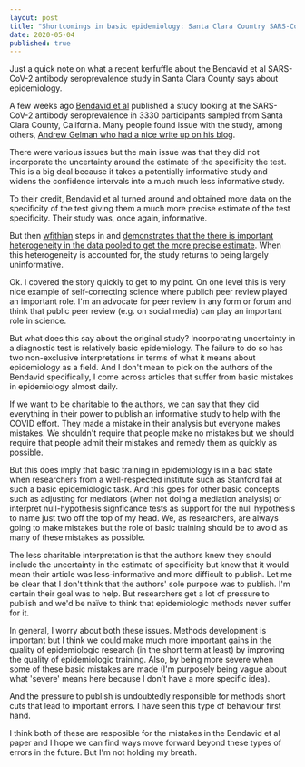 ```yaml
---
layout: post
title: "Shortcomings in basic epidemiology: Santa Clara Country SARS-Cov-2 antibody seroprevalence study"
date: 2020-05-04
published: true
---
```


Just a quick note on what a recent kerfuffle about the Bendavid et al SARS-CoV-2 antibody seroprevalence study in Santa Clara County says about epidemiology. 

A few weeks ago [Bendavid et al](https://www.medrxiv.org/content/10.1101/2020.04.14.20062463v2) published a study looking at the SARS-CoV-2 antibody seroprevalence in 3330 participants sampled from Santa Clara County, California. Many people found issue with the study, among others, [Andrew Gelman who had a nice write up on his blog](https://statmodeling.stat.columbia.edu/2020/04/19/fatal-flaws-in-stanford-study-of-coronavirus-prevalence/).

There were various issues but the main issue was that they did not incorporate the uncertainty around the estimate of the specificity the test. This is a big deal because it takes a potentially informative study and widens the confidence intervals into a much much less informative study.

To their credit, Bendavid et al turned around and obtained more data on the specificity of the test giving them a much more precise estimate of the test specificity. Their study was, once again, informative.

But then [wfithian](https://twitter.com/wfithian) steps in and [demonstrates that the there is important heterogeneity in the data pooled to get the more precise estimate](https://twitter.com/wfithian/status/1256308404194144256). When this heterogeneity is accounted for, the study returns to being largely uninformative. 

Ok. I covered the story quickly to get to my point. On one level this is very nice example of self-correcting science where publich peer review played an important role. I'm an advocate for peer review in any form or forum and think that public peer review (e.g. on social media) can play an important role in science.

But what does this say about the original study? Incorporating uncertainty in a diagnostic test is relatively basic epidemiology. The failure to do so has two non-exclusive interpretations in terms of what it means about epidemiology as a field. And I don't mean to pick on the authors of the Bendavid specifically, I come across articles that suffer from basic mistakes in epidemiology almost daily.

If we want to be charitable to the authors, we can say that they did everything in their power to publish an informative study to help with the COVID effort. They made a mistake in their analysis but everyone makes mistakes. We shouldn't require that people make no mistakes but we should require that people admit their mistakes and remedy them as quickly as possible. 

But this does imply that basic training in epidemiology is in a bad state when researchers from a well-respected institute such as Stanford fail at such a basic epidemiologic task. And this goes for other basic concepts such as adjusting for mediators (when not doing a mediation analysis) or interpret null-hypothesis signficance tests as support for the null hypothesis to name just two off the top of my head. We, as researchers, are always going to make mistakes but the role of basic training should be to avoid as many of these mistakes as possible. 

The less charitable interpretation is that the authors knew they should include the uncertainty in the estimate of specificity but knew that it would mean their article was less-informative and more difficult to publish. Let me be clear that I don't think that the authors' sole purpose was to publish. I'm certain their goal was to help. But researchers get a lot of pressure to publish and we'd be naïve to think that epidemiologic methods never suffer for it. 

In general, I worry about both these issues. Methods development is important but I think we could make much more important gains in the quality of epidemiologic research (in the short term at least) by improving the quality of epidemiologic training. Also, by being more severe when some of these basic mistakes are made (I'm purposely being vague about what 'severe' means here because I don't have a more specific idea).

And the pressure to publish is undoubtedly responsible for methods short cuts that lead to important errors. I have seen this type of behaviour first hand.

I think both of these are resposible for the mistakes in the Bendavid et al paper and I hope we can find ways move forward beyond these types of errors in the future. But I'm not holding my breath. 